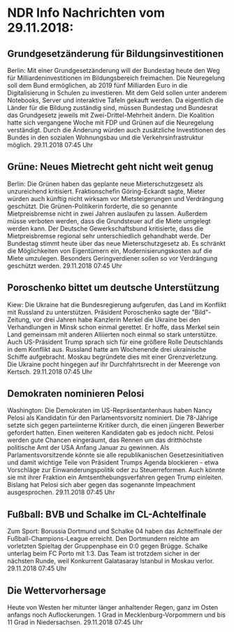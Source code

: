 # NDR Info Nachrichten vom 29.11.2018:


## Grundgesetzänderung für Bildungsinvestitionen
Berlin: Mit einer Grundgesetzänderung will der Bundestag heute den Weg für Milliardeninvestitionen im Bildungsbereich freimachen. Die Neuregelung soll dem Bund ermöglichen, ab 2019 fünf Milliarden Euro in die Digitalisierung in Schulen zu investieren. Mit dem Geld sollen unter anderem Notebooks, Server und interaktive Tafeln gekauft werden. Da eigentlich die Länder für die Bildung zuständig sind, müssen Bundestag und Bundesrat das Grundgesetz jeweils mit Zwei-Drittel-Mehrheit ändern. Die Koalition hatte sich vergangene Woche mit FDP und Grünen auf die Neuregelung verständigt. Durch die Änderung würden auch zusätzliche Investitionen des Bundes in den sozialen Wohnungsbau und die Verkehrsinfrastruktur möglich. 29.11.2018 07:45 Uhr 

## Grüne: Neues Mietrecht geht nicht weit genug
Berlin:	Die Grünen haben das geplante neue Mieterschutzgesetz als unzureichend kritisiert. Fraktionschefin Göring-Eckardt sagte, Mieter würden auch künftig nicht wirksam vor Mietsteigerungen und Verdrängung geschützt. Die Grünen-Politikerin forderte, die so genannte Mietpreisbremse nicht in zwei Jahren auslaufen zu lassen. Außerdem müsse verboten werden, dass die Grundsteuer auf die Miete umgelegt werden kann. Der Deutsche Gewerkschaftsbund kritisierte, dass die Mietpreisbremse regional sehr unterschiedlich gehandhabt werde. Der Bundestag stimmt heute über das neue Mieterschutzgesetz ab. Es schränkt die Möglichkeiten von Eigentümern ein, Modernisierungskosten auf die Miete umzulegen. Besonders Geringverdiener sollen so vor Verdrängung geschützt werden. 29.11.2018 07:45 Uhr 

## Poroschenko bittet um deutsche Unterstützung
Kiew:	Die Ukraine hat die Bundesregierung aufgerufen, das Land im Konflikt mit Russland zu unterstützen. Präsident Poroschenko sagte der "Bild"-Zeitung, vor drei Jahren habe Kanzlerin Merkel die Ukraine bei den Verhandlungen in Minsk schon einmal gerettet. Er hoffe, dass Merkel sein Land gemeinsam mit anderen Alliierten noch einmal so stark unterstütze. Auch US-Präsident Trump sprach sich für eine größere Rolle Deutschlands in dem Konflikt aus. Russland hatte am Wochenende drei ukrainische Schiffe aufgebracht. Moskau begründete dies mit einer Grenzverletzung. Die Ukraine pocht hingegen auf ihr Durchfahrtsrecht in der Meerenge von Kertsch. 29.11.2018 07:45 Uhr 

## Demokraten nominieren Pelosi
Washington: Die Demokraten im US-Repräsentantenhaus haben Nancy Pelosi als Kandidatin für den Parlamentsvorsitz nominiert. Die 78-Jährige setzte sich gegen parteiinterne Kritiker durch, die einen jüngeren Bewerber gefordert hatten. Einen weiteren Kandidaten gab es jedoch nicht. Pelosi werden gute Chancen eingeräumt, das Rennen um das dritthöchste politische Amt der USA Anfang Januar zu gewinnen. Als Parlamentsvorsitzende könnte sie alle republikanischen Gesetzesinitiativen und damit wichtige Teile von Präsident Trumps Agenda blockieren - etwa Vorschläge zur Einwanderungspolitik oder zu Steuerreformen. Auch könnte sie mit ihrer Fraktion ein Amtsenthebungsverfahren gegen Trump einleiten. Bislang hat Pelosi sich aber gegen das sogenannte Impeachment ausgesprochen. 29.11.2018 07:45 Uhr 

## Fußball: BVB und Schalke im CL-Achtelfinale
Zum Sport: Borussia Dortmund und Schalke 04 haben das Achtelfinale der Fußball-Champions-League erreicht. Den Dortmundern reichte am vorletzten Spieltag der Gruppenphase ein 0:0 gegen Brügge. Schalke unterlag beim FC Porto mit 1:3. Das Team ist trotzdem sicher in der nächsten Runde, weil Konkurrent Galatasaray Istanbul in Moskau verlor. 29.11.2018 07:45 Uhr 

## Die Wettervorhersage
Heute von Westen her mitunter länger anhaltender Regen, ganz im Osten anfangs noch Auflockerungen. 1 Grad in Mecklenburg-Vorpommern und bis 11 Grad in Niedersachsen. 29.11.2018 07:45 Uhr 
